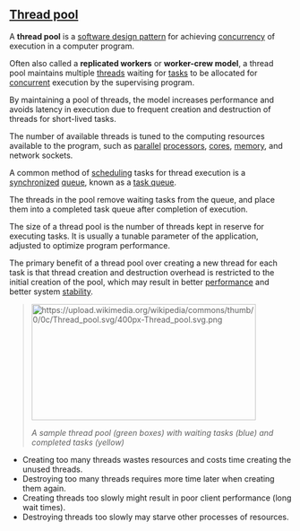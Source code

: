 [Thread pool](https://en.wikipedia.org/wiki/Thread_pool)
------------

A **thread pool** is a [software design pattern](https://en.wikipedia.org/wiki/Software_design_pattern) for achieving [concurrency](https://en.wikipedia.org/wiki/Concurrency_(computer_science)) of execution in a computer program.

Often also called a **replicated workers** or **worker-crew model**, a thread pool maintains multiple [threads](https://en.wikipedia.org/wiki/Thread_(computer_science)) waiting for [tasks](https://en.wikipedia.org/wiki/Task_(computers)) to be allocated for [concurrent](https://en.wikipedia.org/wiki/Concurrent_computing) execution by the supervising program.

By maintaining a pool of threads, the model increases performance and avoids latency in execution due to frequent creation and destruction of threads for short-lived tasks.

The number of available threads is tuned to the computing resources available to the program, such as [parallel](https://en.wikipedia.org/wiki/Parallel_computing) [processors](https://en.wikipedia.org/wiki/Central_processing_unit), [cores](https://en.wikipedia.org/wiki/Multi-core_processor), [memory](https://en.wikipedia.org/wiki/Computer_memory), and network sockets.

A common method of [scheduling](https://en.wikipedia.org/wiki/Scheduling_(computing)) tasks for thread execution is a [synchronized](https://en.wikipedia.org/wiki/Synchronization_(computer_science)) [queue](https://en.wikipedia.org/wiki/Queue_(data_structure)), known as a [task queue](https://en.wikipedia.org/wiki/Task_queue). 

The threads in the pool remove waiting tasks from the queue, and place them into a completed task queue after completion of execution.

The size of a thread pool is the number of threads kept in reserve for executing tasks. It is usually a tunable parameter of the application, adjusted to optimize program performance.

The primary benefit of a thread pool over creating a new thread for each task is that thread creation and destruction overhead is restricted to the initial creation of the pool, which may result in better [performance](https://en.wikipedia.org/wiki/Performance_tuning) and better system [stability](https://en.wikipedia.org/wiki/Stability_Model).

> <img src="https://upload.wikimedia.org/wikipedia/commons/thumb/0/0c/Thread_pool.svg/400px-Thread_pool.svg.png" alt="https://upload.wikimedia.org/wikipedia/commons/thumb/0/0c/Thread_pool.svg/400px-Thread_pool.svg.png" width="400" height="207" />
>
> *A sample thread pool (green boxes) with waiting tasks (blue) and completed tasks (yellow)*


- Creating too many threads wastes resources and costs time creating the unused threads.
- Destroying too many threads requires more time later when creating them again.
- Creating threads too slowly might result in poor client performance (long wait times).
- Destroying threads too slowly may starve other processes of resources.

